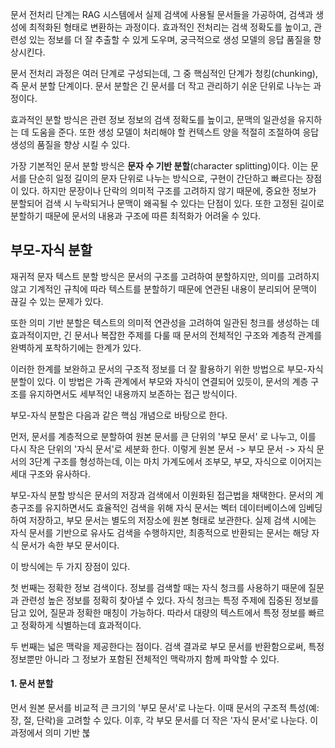 문서 전처리 단계는 RAG 시스템에서 실제 검색에 사용될 문서들을 가공하여, 검색과 생성에 최적화된 형태로 변환하는 과정이다. 효과적인 전처리는 검색 정확도를 높이고, 관련성 있는 정보를 더 잘 추출할 수 있게 도우며, 궁극적으로 생성 모델의 응답 품질을 향상시킨다.

문서 전처리 과정은 여러 단계로 구성되는데, 그 중 핵심적인 단계가 청킹(chunking), 즉 문서 분할 단계이다. 문서 분할은 긴 문서를 더 작고 관리하기 쉬운 단위로 나누는 과정이다.

효과적인 분할 방식은 관련 정보 정보의 검색 정확도를 높이고, 문맥의 일관성을 유지하는 데 도움을 준다. 또한 생성 모델이 처리해야 할 컨텍스트 양을 적절히 조절하여 응답 생성의 품질을 향상 시킬 수 있다.

가장 기본적인 문서 분할 방식은 **문자 수 기반 분할**(character splitting)이다.
이는 문서를 단순히 일정 길이의 문자 단위로 나누는 방식으로, 구현이 간단하고 빠르다는 장점이 있다. 
하지만 문장이나 단락의 의미적 구조를 고려하지 않기 때문에, 중요한 정보가 분할되어 검색 시 누락되거나 문맥이 왜곡될 수 있다는 단점이 있다. 또한 고정된 길이로 분할하기 때문에 문서의 내용과 구조에 따른 최적화가 어려울 수 있다.

## 부모-자식 분할

재귀적 문자 텍스트 분할 방식은 문서의 구조를 고려하여 분할하지만, 의미를 고려하지 않고 기계적인 규칙에 따라 텍스트를 분할하기 때문에 연관된 내용이 분리되어 문맥이 끊길 수 있는 문제가 있다. 

또한 의미 기반 분할은 텍스트의 의미적 연관성을 고려하여 일관된 청크를 생성하는 데 효과적이지만, 긴 문서나 복잡한 주제를 다룰 때 문서의 전체적인 구조와 계층적 관계를 완벽하게 포착하기에는 한계가 있다.

이러한 한계를 보완하고 문서의 구조적 정보를 더 잘 활용하기 위한 방법으로 부모-자식 분할이 있다.
이 방법은 가족 관계에서 부모와 자식이 연결되어 있듯이, 문서의 계층 구조를 유지하면서도 세부적인 내용까지 보존하는 접근 방식이다.

부모-자식 분할은 다음과 같은 핵심 개념으로 바탕으로 한다.

먼저, 문서를 계층적으로 분할하여 원본 문서를 큰 단위의 '부모 문서' 로 나누고, 이를 다시 작은 단위의 '자식 문서'로 세분화 한다. 이렇게 원본 문서 -> 부모 문서 -> 자식 문서의 3단계 구조를 형성하는데, 이는 마치 가계도에서 조부모, 부모, 자식으로 이어지는 세대 구조와 유사하다.

부모-자식 분할 방식은 문서의 저장과 검색에서 이원화된 접근법을 채택한다. 문서의 계층구조를 유지하면서도 효율적인 검색을 위해 자식 문서는 벡터 데이터베이스에 임베딩하여 저장하고, 부모 문서는 별도의 저장소에 원본 형태로 보관한다. 실제 검색 시에는 자식 문서를 기반으로 유사도 검색을 수행하지만, 최종적으로 반환되는 문서는 해당 자식 문서가 속한 부모 문서이다.

이 방식에는 두 가지 장점이 있다. 

첫 번째는 정확한 정보 검색이다. 정보를 검색할 때는 자식 청크를 사용하기 때문에 질문과 관련성 높은 정보를 정확히 찾아낼 수 있다. 자식 청크는 특정 주제에 집중된 정보를 담고 있어, 질문과 정확한 매칭이 가능하다. 따라서 대량의 텍스트에서 특정 정보를 빠르고 정확하게 식별하는데 효과적이다.

두 번째는 넓은 맥락을 제공한다는 점이다. 검색 결과로 부모 문서를 반환함으로써, 특정 정보뿐만 아니라 그 정보가 포함된 전체적인 맥락까지 함께 파악할 수 있다.

#### 1.  문서 분할
먼서 원본 문서를 비교적 큰 크기의 '부모 문서'로 나눈다. 이때 문서의 구조적 특성(예: 장, 절, 단락)을 고려할 수 있다. 이후, 각 부모 문서를 더 작은 '자식 문서'로 나눈다. 이 과정에서 의미 기반 붆